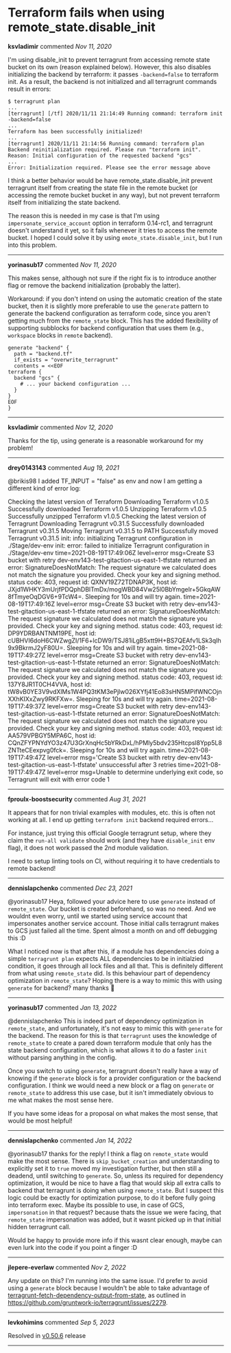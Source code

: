 # Terraform fails when using remote_state.disable_init

**ksvladimir** commented *Nov 11, 2020*

I'm using disable_init to prevent terragrunt from accessing remote state bucket on its own (reason explained below). However, this also disables initializing the backend by terraform: it passes `-backend=false` to terraform init. As a result, the backend is not initialized and all terragrunt commands result in errors:

```
$ terragrunt plan
...
[terragrunt] [/tf] 2020/11/11 21:14:49 Running command: terraform init -backend=false
...
Terraform has been successfully initialized!
...
[terragrunt] 2020/11/11 21:14:56 Running command: terraform plan
Backend reinitialization required. Please run "terraform init".
Reason: Initial configuration of the requested backend "gcs"
...
Error: Initialization required. Please see the error message above
```

I think a better behavior would be have remote_state.disable_init prevent terragrunt itself from creating the state file in the remote bucket (or accessing the remote bucket bucket in any way), but not prevent terraform itself from initializing the state backend.

The reason this is needed in my case is that I'm using `impersonate_service_account` option in terraform 0.14-rc1, and terragrunt doesn't understand it yet, so it fails whenever it tries to access the remote bucket. I hoped I could solve it by using `emote_state.disable_init`, but I run into this problem.
<br />
***


**yorinasub17** commented *Nov 11, 2020*

This makes sense, although not sure if the right fix is to introduce another flag or remove the backend initialization (probably the latter).

Workaround: if you don't intend on using the automatic creation of the state bucket, then it is slightly more preferable to use the `generate` pattern to generate the backend configuration as terraform code, since you aren't getting much from the `remote_state` block. This has the added flexibility of supporting subblocks for backend configuration that uses them (e.g., `workspace` blocks in `remote` backend).

```hcl
generate "backend" {
  path = "backend.tf"
  if_exists = "overwrite_terragrunt"
  contents = <<EOF
terraform {
  backend "gcs" {
    # ... your backend configuration ...
  }
}
EOF
}
```
***

**ksvladimir** commented *Nov 12, 2020*

Thanks for the tip, using generate is a reasonable workaround for my problem!
***

**drey0143143** commented *Aug 19, 2021*

@brikis98 
I added TF_INPUT = "false" as env and now I am getting a different kind of error log:

Checking the latest version of Terraform
Downloading Terraform v1.0.5
Successfully downloaded Terraform v1.0.5
Unzipping Terraform v1.0.5
Successfully unzipped Terraform v1.0.5
Checking the latest version of Terragrunt
Downloading Terragrunt v0.31.5
Successfully downloaded Terragrunt v0.31.5
Moving Terragrunt v0.31.5 to PATH
Successfully moved Terragrunt v0.31.5
init: info: initializing Terragrunt configuration in ./Stage/dev-env
init: error: failed to initialize Terragrunt configuration in ./Stage/dev-env
time=2021-08-19T17:49:06Z level=error msg=Create S3 bucket with retry dev-env143-test-gitaction-us-east-1-tfstate returned an error: SignatureDoesNotMatch: The request signature we calculated does not match the signature you provided. Check your key and signing method.
	status code: 403, request id: QXNV19Z72TDNAP3K, host id: JXjd1WHKY3mUrjfPDQphDBlTmDx/mogWBD84Vw25l0BbYmgeIr+5GkqAW8fTmyeOqDGV6+9TcW4=. Sleeping for 10s and will try again.
time=2021-08-19T17:49:16Z level=error msg=Create S3 bucket with retry dev-env143-test-gitaction-us-east-1-tfstate returned an error: SignatureDoesNotMatch: The request signature we calculated does not match the signature you provided. Check your key and signing method.
	status code: 403, request id: DP9YDRBANTNM19PE, host id: cUBHVI6doH6CWZwgZI/1F6+lcDW9/TSJ81iLgB5xtt9H+BS7QEAfv1LSk3qIh9x9BkrmJ2yF80U=. Sleeping for 10s and will try again.
time=2021-08-19T17:49:27Z level=error msg=Create S3 bucket with retry dev-env143-test-gitaction-us-east-1-tfstate returned an error: SignatureDoesNotMatch: The request signature we calculated does not match the signature you provided. Check your key and signing method.
	status code: 403, request id: 137Y8JR1T0CH4VVA, host id: tW8vB0YE3V9vdXlMs1W4PQ3tKM3ePjlw026XYfj41Eo83sHN5MPifWNCOjnXXhKIXxZwy9RKFXw=. Sleeping for 10s and will try again.
time=2021-08-19T17:49:37Z level=error msg=Create S3 bucket with retry dev-env143-test-gitaction-us-east-1-tfstate returned an error: SignatureDoesNotMatch: The request signature we calculated does not match the signature you provided. Check your key and signing method.
	status code: 403, request id: AA579VPBGY5MPA6C, host id: CQnZFYPNYdYO3z47U3GrXnqHc5bYRkDxL/hPMly5bdv235Htcpsl8Ypp5L8ZNTteCEexpvg0fck=. Sleeping for 10s and will try again.
time=2021-08-19T17:49:47Z level=error msg='Create S3 bucket with retry dev-env143-test-gitaction-us-east-1-tfstate' unsuccessful after 3 retries
time=2021-08-19T17:49:47Z level=error msg=Unable to determine underlying exit code, so Terragrunt will exit with error code 1
***

**fproulx-boostsecurity** commented *Aug 31, 2021*

It appears that for non trivial examples with modules, etc. this is often not working at all. I end up getting `terraform init` backend required errors...

For instance, just trying this official Google terragrunt setup, where they claim the `run-all validate` should work (and they have `disable_init` env flag), it does not work passed the 2nd module validation.

I need to setup linting tools on CI, without requiring it to have credentials to remote backend!
***

**dennislapchenko** commented *Dec 23, 2021*

@yorinasub17 Heya, followed your advice here to use `generate` instead of `remote_state`. Our bucket is created beforehand, so was no need. And we wouldnt even worry, until we started using service account that impersonates another service account. Those initial calls terragrunt makes to GCS just failed all the time. Spent almost a month on and off debugging this :D

What I noticed now is that after this, if a module has dependencies doing a simple `terragrunt plan` expects ALL dependencies to be in initialzied condition, it goes through all lock files and all that. This is definitely different from what using `remote_state` did. Is this behaviour part of dependency optimization in `remote_state`? Hoping there is a way to mimic this with using `generate` for backend?
many thanks 🙏 
***

**yorinasub17** commented *Jan 13, 2022*

@dennislapchenko This is indeed part of dependency optimization in `remote_state`, and unfortunately, it's not easy to mimic this with `generate` for the backend. The reason for this is that `terragrunt` uses the knowledge of `remote_state` to create a pared down terraform module that only has the state backend configuration, which is what allows it to do a faster `init` without parsing anything in the config.

Once you switch to using `generate`, terragrunt doesn't really have a way of knowing if the `generate` block is for a provider configuration or the backend configuration. I think we would need a new block or a flag on `generate` or `remote_state` to address this use case, but it isn't immediately obvious to me what makes the most sense here.

If you have some ideas for a proposal on what makes the most sense, that would be most helpful!
***

**dennislapchenko** commented *Jan 14, 2022*

@yorinasub17 thanks for the reply!
I think a flag on `remote_state` would make the most sense. There is `skip_bucket_creation` and understanding to explicitly set it to `true` moved my investigation further, but then still a deadend, until switching to `generate`. So, unless its required for dependency optimization, it would be nice to have a flag that would skip all extra calls to backend that terragrunt is doing when using `remote_state`. But I suspect this logic could be exactly for optimization purpose, to do it before fully going into terraform exec. 
Maybe its possible to use, in case of GCS, `impersonation` in that request? because thats the issue we were facing, that `remote_state` impersonation was added, but it wasnt picked up in that initial hidden terragrunt call.

Would be happy to provide more info if this wasnt clear enough, maybe can even lurk into the code if you point a finger :D 
***

**jlepere-everlaw** commented *Nov 2, 2022*

Any update on this? I'm running into the same issue. I'd prefer to avoid using a `generate` block because I wouldn't be able to take advantage of [terragrunt-fetch-dependency-output-from-state](https://terragrunt.gruntwork.io/docs/reference/cli-options/#terragrunt-fetch-dependency-output-from-state), as outlined in https://github.com/gruntwork-io/terragrunt/issues/2279.
***

**levkohimins** commented *Sep 5, 2023*

Resolved in [v0.50.6](https://github.com/gruntwork-io/terragrunt/releases/tag/v0.50.6) release
***

